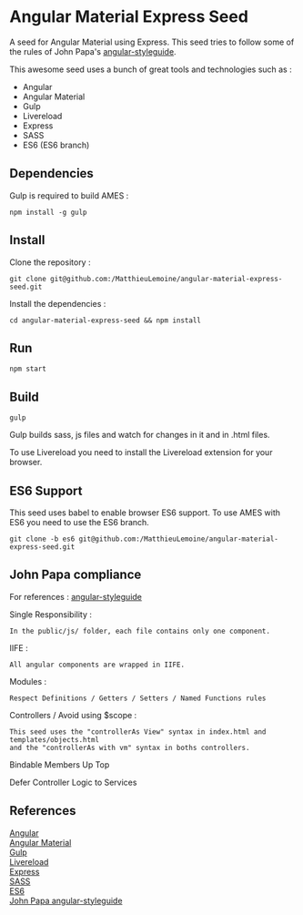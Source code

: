 # Angular Material Express Seed

A seed for Angular Material using Express.
This seed tries to follow some of the rules of John Papa's [angular-styleguide](https://github.com/johnpapa/angular-styleguide).

This awesome seed uses a bunch of great tools and technologies such as :

<ul>
    <li>Angular</li>
    <li>Angular Material</li>
    <li>Gulp</li>
    <li>Livereload</li>
    <li>Express</li>
    <li>SASS</li>
    <li>ES6 (ES6 branch)</li>
</ul>

## Dependencies

Gulp is required to build AMES :

    npm install -g gulp

## Install

Clone the repository :

    git clone git@github.com:/MatthieuLemoine/angular-material-express-seed.git

Install the dependencies :

    cd angular-material-express-seed && npm install

## Run

    npm start

## Build

    gulp

Gulp builds sass, js files and watch for changes in it and in .html files.

To use Livereload you need to install the Livereload extension for your browser.

## ES6 Support

This seed uses babel to enable browser ES6 support.
To use AMES with ES6 you need to use the ES6 branch.

    git clone -b es6 git@github.com:/MatthieuLemoine/angular-material-express-seed.git


## John Papa compliance

For references : [angular-styleguide](https://github.com/johnpapa/angular-styleguide)

Single Responsibility  :

    In the public/js/ folder, each file contains only one component.

IIFE :

    All angular components are wrapped in IIFE.

Modules :

    Respect Definitions / Getters / Setters / Named Functions rules

Controllers / Avoid using $scope :

    This seed uses the "controllerAs View" syntax in index.html and templates/objects.html
    and the "controllerAs with vm" syntax in boths controllers.

Bindable Members Up Top

Defer Controller Logic to Services

## References

[Angular](https://angularjs.org/)<br>
[Angular Material](https://material.angularjs.org/latest/)<br>
[Gulp](http://gulpjs.com/)<br>
[Livereload](http://livereload.com/)<br>
[Express](http://expressjs.com/en/index.html)<br>
[SASS](http://sass-lang.com/)<br>
[ES6](http://es6-features.org/)<br>
[John Papa angular-styleguide](https://github.com/johnpapa/angular-styleguide)<br>
